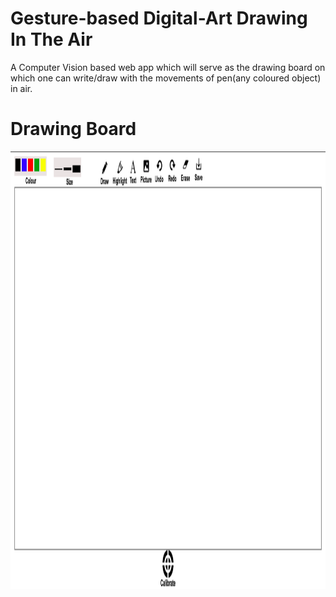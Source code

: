 # Gesture-based Digital-Art Drawing In The Air
A Computer Vision based web app which will serve as the drawing board on which one can write/draw with the movements of pen(any coloured object) in air.

# Drawing Board
<img src="/static/img/drawing_board.png" height='700px' width='1000px'>
